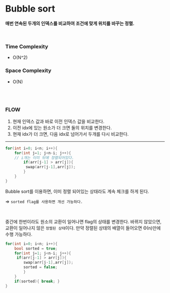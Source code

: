 # Bubble sort

**매번 연속된 두개의 인덱스를 비교하여 조건에 맞게 위치를 바꾸는 정렬.**

</br>

### **Time Complexity**

- O(N^2)

### **Space Complexity**

- O(N)

</br>

</br>

### **FLOW**

1. 현재 인덱스 값과 바로 이전 인덱스 값을 비교한다.
2. 이전 idx에 있는 원소가 더 크면 둘의 위치를 변경한다.
3. 현재 idx가 더 크면, 다음 idx로 넘어가서 두개를 다시 비교한다.

------

```cpp
for(int i=0; i<n; i++){ 
	for(int j=1; j<n-i; j++){ 
	// i개는 이미 뒤에 정렬되어있다.
		if(arr[j-1] > arr[j]){
		 swap(arr[j-1],arr[j]); 
		} 
	} 
}
```

Bubble sort를 이용하면, 이미 정렬 되어있는 상태라도 계속 체크를 하게 된다.

=> `sorted flag를 사용하면 개선 가능하다.`

</br>



중간에 한번이라도 원소의 교환이 일어나면 flag의 상태를 변경한다. 바뀌지 않았으면, 교환이 일어나지 않은 `정렬된 상태`이다. 만약 정렬된 상태의 배열이 들어오면 Θ(n)만에 수행 가능하다.

```cpp
for(int i=0; i<n; i++){
	bool sorted = true;
	for(int j=1; j<n-i; j++){
	 if(arr[j-1] > arr[j]){
		swap(arr[j-1],arr[j]);
		sorted = false; 
		} 
	} 
	if(sorted){ break; } 
}
```

</br>

</br>
